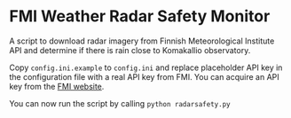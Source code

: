 FMI Weather Radar Safety Monitor
================================

A script to download radar imagery from Finnish Meteorological
Institute API and determine if there is rain close to Komakallio
observatory.

Copy `config.ini.example` to `config.ini` and replace placeholder
API key in the configuration file with a real API key from FMI. You
can acquire an API key from the [FMI website](https://ilmatieteenlaitos.fi/rekisteroityminen-avoimen-datan-kayttajaksi).

You can now run the script by calling `python radarsafety.py`